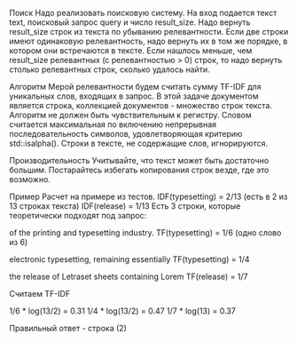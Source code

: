 Поиск
Надо реализовать поисковую систему. На вход подается текст text, поисковый запрос query и число
result_size. Надо вернуть result_size строк из текста по убыванию релевантности.
Если две строки имеют одинаковую релевантность, надо вернуть их в том же порядке, в котором
они встречаются в тексте. Если нашлось меньше, чем result_size релевантных (с релевантностью > 0)
строк, то надо вернуть столько релевантных строк, сколько удалось найти.

Алгоритм
Мерой релевантности будем считать сумму TF-IDF для уникальных слов, входящих в запрос. В этой задаче документом является строка, коллекцией документов - множество строк текста.
Алгоритм не должен быть чувствительным к регистру. Словом считается максимальная по включению непрерывная последовательность символов, удовлетворяющая критерию std::isalpha().
Строки в тексте, не содержащие слов, игнорируются.

Производительность
Учитывайте, что текст может быть достаточно большим. Постарайтесь избегать копирования строк везде, где это возможно.

Пример
Расчет на примере из тестов.
IDF(typesetting) = 2/13 (есть в 2 из 13 строках текста)
IDF(release) = 1/13
Есть 3 строки, которые теоретически подходят под запрос:


of the printing and typesetting industry. TF(typesetting) = 1/6 (одно слово из 6)

electronic typesetting, remaining essentially TF(typesetting) = 1/4


the release of Letraset sheets containing Lorem TF(release) = 1/7


Считаем TF-IDF

1/6 * log(13/2) = 0.31
1/4 * log(13/2) = 0.47
1/7 * log(13) = 0.37

Правильный ответ - строка (2)
